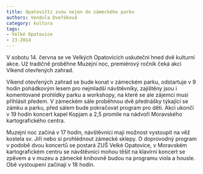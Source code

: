 ```yaml
---
title: Opatovičtí zvou nejen do zámeckého parku
authors: Vendula Dvořáková
category: kultura
tags:
- Velké Opatovice
- 23-2014 
---
```


V sobotu 14. června se ve Velkých Opatovicích uskuteční hned dvě kulturní akce. Už tradičně proběhne Muzejní noc, premiérový ročník čeká akci Víkend otevřených zahrad.

Víkend otevřených zahrad se bude konat v zámeckém parku, odstartuje v 9 hodin pohádkovým lesem pro nejmladší návštěvníky, zajištěny jsou i komentované prohlídky parku a workshopy, na které se ale zájemci musí přihlásit předem. V zámeckém sále proběhnou dvě přednášky týkající se zámku a parku, před sálem bude pokračovat program pro děti. Akci ukončí v 19 hodin koncert kapel Kopjam a 2,5 promile na nádvoří Moravského kartografického centra.

Muzejní noc začíná v 17 hodin, návštěvníci mají možnost vystoupit na věž kostela sv. Jiří nebo si prohlédnout zámecké sklepy. O doprovodný program v podobě dvou koncertů se postará ZUŠ Velké Opatovice, v Moravském kartografickém centru se návštěvníci mohou těšit na klavírní koncert se zpěvem a v muzeu a zámecké knihovně budou na programu viola a housle. Obě vystoupení začínají v 18 hodin.